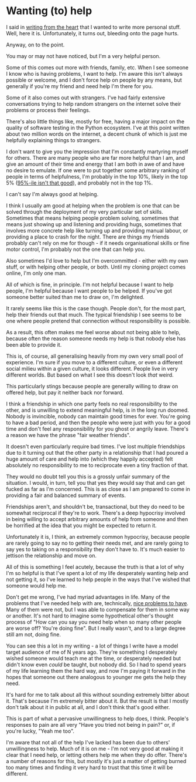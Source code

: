 # Wanting (to) help

I said in [writing from the heart](https://notebook.drmaciver.com/posts/2022-01-01-13:23.html) that I wanted to write more personal stuff.
Well, here it is. Unfortunately, it turns out, bleeding onto the page hurts.

Anyway, on to the point.

You may or may not have noticed, but I'm a very helpful person.

Some of this comes out more with friends, family, etc. When I see someone I know who is having problems, I want to help. I'm aware this isn't always possible or welcome, and I don't force help on people by any means, but generally if you're my friend and need help I'm there for you.

Some of it also comes out with strangers. I've had fairly extensive conversations trying to help random strangers on the internet solve their problems or process their feelings.

There's also little things like, mostly for free, having a major impact on the quality of software testing in the Python ecosystem. I've at this point written about two million words on the internet, a decent chunk of which is just me helpfully explaining things to strangers.

I don't want to give you the impression that I'm constantly martyring myself for others. There are many people who are far more helpful than I am, and give an amount of their time and energy that I am both in awe of and have no desire to emulate. If one were to put together some arbitrary ranking of people in terms of helpfulness, I'm probably in the top 10%, likely in the top 5% ([95%-ile isn't that good](https://danluu.com/p95-skill/)), and probably not in the top 1%.

I can't say I'm always good at helping.

I think I usually am good at helping when the problem is one that can be solved through the deployment of my very particular set of skills. Sometimes that means helping people problem solving, sometimes that means just showing up and listening and providing hugs, sometimes that involves more concrete help like turning up and providing manual labour, or providing a place to crash for the night. There are things my friends probably can't rely on me for though - if it needs organisational skills or fine motor control, I'm probably not the one that can help you.

Also sometimes I'd love to help but I'm overcommitted - either with my own stuff, or with helping other people, or both. Until my cloning project comes online, I'm only one man.

All of which is fine, in principle. I'm not helpful because I want to help people, I'm helpful because I want people to be helped. If you've got someone better suited than me to draw on, I'm delighted.

It rarely seems like this is the case though. People don't, for the most part, help their friends out that much. The typical friendship I see seems to be one where people pretend that connection without responsibility is possible.

As a result, this often makes me feel worse about not being able to help, because often the reason someone needs my help is that nobody else has been able to provide it.

This is, of course, all generalising heavily from my own very small pool of experience. I'm sure if you move to a different culture, or even a different social milieu within a given culture, it looks different. People live in very different worlds. But based on what I see this doesn't look *that* weird.

This particularly stings because people are generally willing to draw on offered help, but pay it neither back nor forward.

I think a friendship in which one party feels no real responsibility to the other, and is unwilling to extend meaningful help, is in the long run doomed.
Nobody is invincible, nobody can maintain good times for ever. You're going to have a bad period, and then the people who were just with you for a good time and don't feel any responsibility for you ghost or angrily leave. There's a reason we have the phrase "fair weather friends".

It doesn't even particularly require bad times. I've lost multiple friendships due to it turning out that the other party in a relationship that I had poured a huge amount of care and help into (which they happily accepted) felt absolutely no responsibility to me to reciprocate even a tiny fraction of that.

They would no doubt tell you this is a grossly unfair summary of the situation. I would, in turn, tell you that yes they would say that and can get fucked as far as I'm concerned. This is as close as I am prepared to come in providing a fair and balanced summary of events.

Friendships aren't, and shouldn't be, transactional, but they do need to be somewhat reciprocal if they're to work. There's a deep hypocrisy involved in being willing to accept arbitrary amounts of help from someone and then be horrified at the idea that you might be expected to return it.

Unfortunately it is, I think, an extremely common hypocrisy, because people are rarely going to say no to getting their needs met, and are rarely going to say yes to taking on a responsibility they don't have to. It's much easier to jettison the relationship and move on.

All of this is something I feel acutely, because the truth is that a lot of why I'm so helpful is that I've spent a lot of my life desperately wanting help and not getting it, so I've learned to help people in the ways that I've wished that someone would help me.

Don't get me wrong, I've had myriad advantages in life. Many of the problems that I've needed help with are, technically, [nice problems to have](https://notebook.drmaciver.com/posts/2020-07-15-09:33.html). Many of them were not, but I was able to compensate for them in some way or another. It's not hard to imagine some hypothetical other's thought process of "How can you say you need help when so many other people are worse off? You're doing fine". But I really wasn't, and to a large degree still am not, doing fine.

You can see this a lot in my writing - a lot of things I write have a model target audience of me of N years ago. They're something I desperately wished someone would teach me at the time, or desperately needed but didn't know even *could* be taught, but nobody did. So I had to spend years of my life learning them the hard way, and now I'm paying it forward in the hopes that someone out there analogous to younger me gets the help they need.

It's hard for me to talk about all this without sounding extremely bitter about it. That's because I'm extremely bitter about it. But the result is that I mostly don't talk about it in public at all, and I don't think that's good either.

This is part of what a pervasive unwillingness to help does, I think. People's responses to pain are all very "Have you tried not being in pain?" or, if you're lucky, "Yeah me too".

I'm aware that not all of the help I've lacked has been due to others' unwillingness to help. Much of it is on me - I'm not very good at making it clear that I need help, or letting others help me when they do offer. There's a number of reasons for this, but mostly it's just a matter of getting burned too many times and finding it very hard to trust that this time it will be different. 
